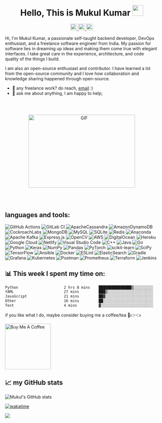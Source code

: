<h1 align="center">Hello, This is Mukul Kumar  <img src="https://pic.funnygifsbox.com/uploads/2019/06/funnygifsbox.com-2019-06-28-12-23-55-93.gif" width="35">
</h1>

<p align="center">
<a href="https://www.instagram.com/cat_i_one/">
  <img alt="Mukul's Instagram" width="22px" src="https://raw.githubusercontent.com/hussainweb/hussainweb/main/icons/instagram.png" />
</a>

<a href="https://twitter.com/cat_i_one">
  <img  alt="Mukul Kumar | Twitter" width="22px" src="https://raw.githubusercontent.com/hussainweb/hussainweb/main/icons/twitter.png" />
</a>
<a href="https://www.linkedin.com/in/cat-i-one/">
  <img  alt="Mukul's LinkedIN" width="22px" src="https://raw.githubusercontent.com/hussainweb/hussainweb/main/icons/linkedin.png" />
</a>
<br>
</p>
<p align="center">

Hi, I'm Mukul Kumar, a passionate self-taught backend developer, DevOps enthusiast, and a freelance software engineer from India. My passion for software lies in dreaming up ideas and making them come true with elegant interfaces. I take great care in the experience, architecture, and code quality of the things I build.

I am also an open-source enthusiast and contributor. I have learned a lot from the open-source community and I love how collaboration and knowledge sharing happened through open-source.


  
- 💼 any freelance work? do reach, [email](mailto:mukul0000kumar@gmail.com) :)
- 💬 ask me about anything, I am happy to help;
</p>
<br></br>
<p align="center">
<img alt="GIF" src="https://camo.githubusercontent.com/cae12fddd9d6982901d82580bdf321d81fb299141098ca1c2d4891870827bf17/68747470733a2f2f6d69726f2e6d656469756d2e636f6d2f6d61782f313336302f302a37513379765349765f7430696f4a2d5a2e676966" width="350" height="240" />
</p>

<br></br>

## **languages and tools:**  

![GitHub Actions](https://img.shields.io/badge/github%20actions-%232671E5.svg?style=for-the-badge&logo=githubactions&logoClor=white)
![GitLab CI](https://img.shields.io/badge/gitlab%20ci-%23181717.svg?style=for-the-badge&logo=gitlab&logoColor=white)
![ApacheCassandra](https://img.shields.io/badge/cassandra-%231287B1.svg?style=for-the-badge&logo=apache-cassandra&logoColor=white)
![AmazonDynamoDB](https://img.shields.io/badge/Amazon%20DynamoDB-4053D6?style=for-the-badge&logo=Amazon%20DynamoDB&logoColor=white)
![CockroachLabs](https://img.shields.io/badge/Cockroach%20Labs-6933FF?style=for-the-badge&logo=Cockroach%20Labs&logoColor=white)
![MongoDB](https://img.shields.io/badge/MongoDB-%234ea94b.svg?style=for-the-badge&logo=mongodb&logoColor=white)
![MySQL](https://img.shields.io/badge/mysql-%2300f.svg?style=for-the-badge&logo=mysql&logoColor=white)
![SQLite](https://img.shields.io/badge/sqlite-%2307405e.svg?style=for-the-badge&logo=sqlite&logoColor=white)
![Redis](https://img.shields.io/badge/redis-%23DD0031.svg?style=for-the-badge&logo=redis&logoColor=white)
![Anaconda](https://img.shields.io/badge/Anaconda-%2344A833.svg?style=for-the-badge&logo=anaconda&logoColor=white)
![Apache Kafka](https://img.shields.io/badge/Apache%20Kafka-000?style=for-the-badge&logo=apachekafka)
![Express.js](https://img.shields.io/badge/express.js-%23404d59.svg?style=for-the-badge&logo=express&logoColor=%2361DAFB)
![OpenCV](https://img.shields.io/badge/opencv-%23white.svg?style=for-the-badge&logo=opencv&logoColor=white)
![AWS](https://img.shields.io/badge/AWS-%23FF9900.svg?style=for-the-badge&logo=amazon-aws&logoColor=white)
![DigitalOcean](https://img.shields.io/badge/DigitalOcean-%230167ff.svg?style=for-the-badge&logo=digitalOcean&logoColor=white)
![Heroku](https://img.shields.io/badge/heroku-%23430098.svg?style=for-the-badge&logo=heroku&logoColor=white)
![Google Cloud](https://img.shields.io/badge/GoogleCloud-%234285F4.svg?style=for-the-badge&logo=google-cloud&logoColor=white)
![Netlify](https://img.shields.io/badge/netlify-%23000000.svg?style=for-the-badge&logo=netlify&logoColor=#00C7B7)
![Visual Studio Code](https://img.shields.io/badge/Visual%20Studio%20Code-0078d7.svg?style=for-the-badge&logo=visual-studio-code&logoColor=white)
![C++](https://img.shields.io/badge/c++-%2300599C.svg?style=for-the-badge&logo=c%2B%2B&logoColor=white)
![Java](https://img.shields.io/badge/java-%23ED8B00.svg?style=for-the-badge&logo=java&logoColor=white)
![Go](https://img.shields.io/badge/go-%2300ADD8.svg?style=for-the-badge&logo=go&logoColor=white)
![Python](https://img.shields.io/badge/python-3670A0?style=for-the-badge&logo=python&logoColor=ffdd54)
![Keras](https://img.shields.io/badge/Keras-%23D00000.svg?style=for-the-badge&logo=Keras&logoColor=white)
![NumPy](https://img.shields.io/badge/numpy-%23013243.svg?style=for-the-badge&logo=numpy&logoColor=white)
![Pandas](https://img.shields.io/badge/pandas-%23150458.svg?style=for-the-badge&logo=pandas&logoColor=white)
![PyTorch](https://img.shields.io/badge/PyTorch-%23EE4C2C.svg?style=for-the-badge&logo=PyTorch&logoColor=white)
![scikit-learn](https://img.shields.io/badge/scikit--learn-%23F7931E.svg?style=for-the-badge&logo=scikit-learn&logoColor=white)
![SciPy](https://img.shields.io/badge/SciPy-%230C55A5.svg?style=for-the-badge&logo=scipy&logoColor=%white)
![TensorFlow](https://img.shields.io/badge/TensorFlow-%23FF6F00.svg?style=for-the-badge&logo=TensorFlow&logoColor=white)
![Ansible](https://img.shields.io/badge/ansible-%231A1918.svg?style=for-the-badge&logo=ansible&logoColor=white)
![Docker](https://img.shields.io/badge/docker-%230db7ed.svg?style=for-the-badge&logo=docker&logoColor=white)
![ESLint](https://img.shields.io/badge/ESLint-4B3263?style=for-the-badge&logo=eslint&logoColor=white)
![ElasticSearch](https://img.shields.io/badge/-ElasticSearch-005571?style=for-the-badge&logo=elasticsearch)
![Gradle](https://img.shields.io/badge/Gradle-02303A.svg?style=for-the-badge&logo=Gradle&logoColor=white)
![Grafana](https://img.shields.io/badge/grafana-%23F46800.svg?style=for-the-badge&logo=grafana&logoColor=white)
![Kubernetes](https://img.shields.io/badge/kubernetes-%23326ce5.svg?style=for-the-badge&logo=kubernetes&logoColor=white)
![Postman](https://img.shields.io/badge/Postman-FF6C37?style=for-the-badge&logo=postman&logoColor=white)
![Prometheus](https://img.shields.io/badge/Prometheus-E6522C?style=for-the-badge&logo=Prometheus&logoColor=white)
![Terraform](https://img.shields.io/badge/terraform-%235835CC.svg?style=for-the-badge&logo=terraform&logoColor=white)
![Jenkins](https://img.shields.io/badge/jenkins-%232C5263.svg?style=for-the-badge&logo=jenkins&logoColor=white)


## 📊 **This week I spent my time on:**

<!--START_SECTION:waka-->

```txt
Python                     2 hrs 8 mins    ███████████████▒░░░░░░░░░   61.38 %
YAML                       27 mins         ███▒░░░░░░░░░░░░░░░░░░░░░   12.88 %
JavaScript                 21 mins         ██▓░░░░░░░░░░░░░░░░░░░░░░   10.17 %
Other                      16 mins         ██░░░░░░░░░░░░░░░░░░░░░░░   08.01 %
Text                       4 mins          ▓░░░░░░░░░░░░░░░░░░░░░░░░   02.36 %
```

<!--END_SECTION:waka-->

if you like what I do, maybe consider buying me a coffee/tea 🥺👉👈

<a href="https://www.buymeacoffee.com/mukulkumar" target="_blank"><img src="https://cdn.buymeacoffee.com/buttons/v2/default-red.png" alt="Buy Me A Coffee" width="150" ></a>



## 📈 my GitHub stats

![Mukul's GitHub stats](https://github-readme-stats.vercel.app/api?username=mukul-kr&count_private=true&show_icons=true&theme=dark&hide_gravatar=true&hide_logo=true&width=400&font=Roboto&title_color=#ffffff&title_font=Roboto&title_size=20&title_weight=bold&body_color=#ffffff&body_font=Roboto&body_size=14&body_weight=normal&border_color=#ffffff&border_width=2&border_radius=5&background_color=#000000&show_more=true&more_color=#ffffff&more_font=Roboto&more_size=14&more_weight=normal&more_background_color=#000000&more_border_color=#ffffff&more_border_width=2&more_border_radius=5&more_text_color=#ffffff&more_text_font=Roboto&more_text_size=14&more_text_weight=normal&show_title=true&show_body=true&show_more=true&show_border=true&show_gravatar=true&show_logo=true&show_icons=true&show_gravatar_border=true&show_gravatar_logo=true&show_gravatar_icon=true&show_gravatar_text=true&show_gravatar_background=true&show_gravatar_border_color=#ffffff&show_gravatar_logo_color=#ffffff&show_gravatar_icon_color=#ffffff&show_gravatar_text_color=#ffffff&show_gravatar_background_color=#000000&show_gravatar_border_width=2&show_gravatar_logo_width=2&show_gravatar_icon_width=2&show_gravatar_text_width=2&show_gravatar_background_width=2&show_gravatar_border_radius=5&show_gravatar_logo_radius=5&show_gravatar_icon_radius=5&show_gravatar_text_radius=5&show_gravatar_background_radius=5&show_g)


[![wakatime](https://wakatime.com/badge/user/24d589f6-c92c-49ef-80e5-6ada238dc7c9.svg)](https://wakatime.com/@24d589f6-c92c-49ef-80e5-6ada238dc7c9)

<a href="https://visitorbadge.io/status?path=https%3A%2F%2Fgithub.com%2Fmukul-kr%2Fmukul-kr"><img src="https://api.visitorbadge.io/api/visitors?path=https%3A%2F%2Fgithub.com%2Fmukul-kr%2Fmukul-kr&label=VISITORS&countColor=%23263759" /></a>

